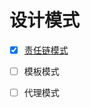 # 设计模式

- [x] [责任链模式](https://github.com/ChaosCoffee/design-patterns/tree/master/chain)

- [ ] 模板模式

- [ ] 代理模式
